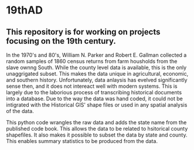 # 19thAD
This repository is for working on projects focusing on the 19th century.
--------
In the 1970's and 80's, William N. Parker and Robert E. Gallman collected a random samples of 1860 census returns from farm housholds from the slave ownng South. While the county level data is available, this is the only unaggrigated subset. This makes the data unique in agricultural, economic, and southern history. Unfortunately, data anlaysis has evelved significantly sense then, and it does not intereact well with modern systems. This is largely due to the laborious process of transcribing historical documents into a database. Due to the way the data was hand coded, it could not be intigrated with the Historical GIS' shape files or used in any spatial analysis of the data. 

This python code wrangles the raw data and adds the state name from the published code book. This allows the data to be related to hsitorical county shapefiles. It also makes it possible to subset the data by state and county. This enables summary statistics to be produced from the data.
